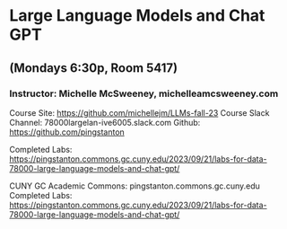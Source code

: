 # Large Language Models and Chat GPT #
## (Mondays 6:30p, Room 5417) ##

### Instructor: Michelle McSweeney, michelleamcsweeney.com ###

Course Site: https://github.com/michellejm/LLMs-fall-23
Course Slack Channel: 78000largelan-ive6005.slack.com
Github: https://github.com/pingstanton

Completed Labs: https://pingstanton.commons.gc.cuny.edu/2023/09/21/labs-for-data-78000-large-language-models-and-chat-gpt/

CUNY GC Academic Commons: pingstanton.commons.gc.cuny.edu
Completed Labs: 
https://pingstanton.commons.gc.cuny.edu/2023/09/21/labs-for-data-78000-large-language-models-and-chat-gpt/
